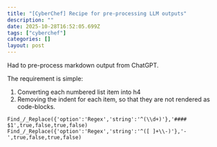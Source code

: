 ```yaml
---
title: "[CyberChef] Recipe for pre-processing LLM outputs"
description: ""
date: 2025-10-28T16:52:05.699Z
tags: ["cyberchef"]
categories: []
layout: post
---
```



Had to pre-process markdown output from ChatGPT.

The requirement is simple:

1. Converting each numbered list item into h4
2. Removing the indent for each item, so that they are not rendered as code-blocks.


```chef
Find_/_Replace({'option':'Regex','string':'^(\\d+)'},'#### $1',true,false,true,false)
Find_/_Replace({'option':'Regex','string':'^([ ]+\\-)'},'-',true,false,true,false)
```




